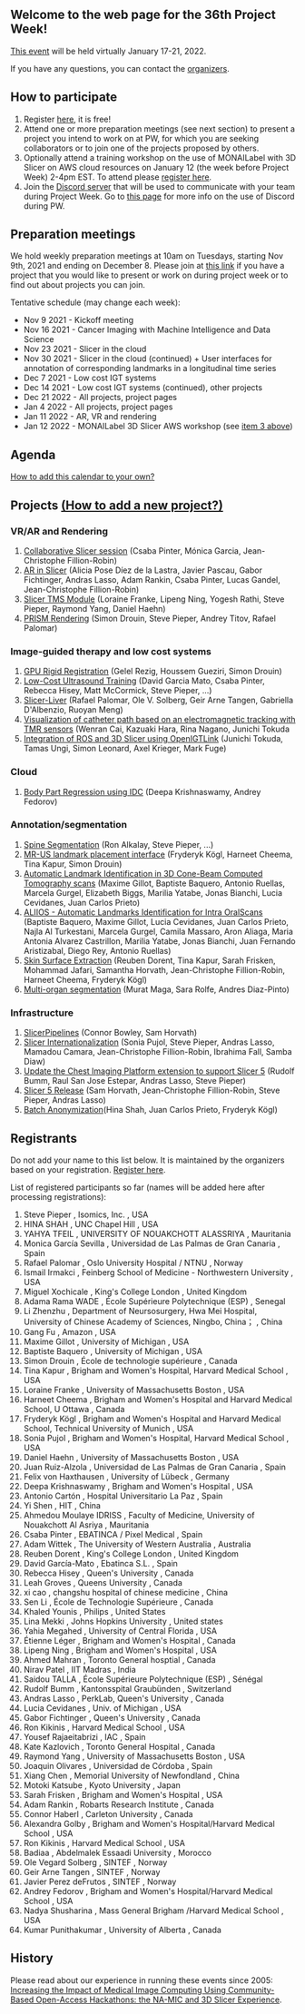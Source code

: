 ## Welcome to the web page for the 36th Project Week!

[This event](https://projectweek.na-mic.org/PW36_2022_Virtual/) will be held virtually January 17-21, 2022. 

If you have any questions, you can contact the [organizers](../README.md#who-to-contact).

## How to participate
1. Register [here](https://forms.gle/1zE3pDs59sJ4ENP96), it is free!
2. Attend one or more preparation meetings (see next section) to present a project you intend to work on at PW, for which you are seeking collaborators or to join one of the projects proposed by others.
3. Optionally attend a training workshop on the use of MONAILabel with 3D Slicer on AWS cloud resources on January 12 (the week before Project Week) 2-4pm EST.  To attend please [register here](https://forms.gle/sekN29otUGDrVALF6).
4. Join the [Discord server](https://discord.gg/d5Q6b5ug8u) that will be used to communicate with your team during Project Week. Go to [this page](../common/Discord.md) for more info on the use of Discord during PW.

## Preparation meetings
We hold weekly preparation meetings at 10am on Tuesdays, starting Nov 9th, 2021 and ending on December 8. Please join at [this link](https://etsmtl.zoom.us/j/86211702920?pwd=TEl0ZTFDam90WVN5bjZhR05kNVRVZz09) if you have a project that you would like to present or work on during project week or to find out about projects you can join.

Tentative schedule (may change each week):
* Nov 9 2021 - Kickoff meeting
* Nov 16 2021 - Cancer Imaging with Machine Intelligence and Data Science
* Nov 23 2021 - Slicer in the cloud
* Nov 30 2021 - Slicer in the cloud (continued) + User interfaces for annotation of corresponding landmarks in a longitudinal time series
* Dec 7 2021 - Low cost IGT systems
* Dec 14 2021 - Low cost IGT systems (continued), other projects
* Dec 21 2022 - All projects, project pages
* Jan 4 2022 - All projects, project pages
* Jan 11 2022 - AR, VR and rendering
* Jan 12 2022 - MONAILabel 3D Slicer AWS workshop (see [item 3 above](#how-to-participate))

##  Agenda

<div id="calendar-container">
</div>

<!--
Adapted from https://stackoverflow.com/questions/31821974/support-user-time-zone-in-embedded-google-calendar
-->
<script src="https://cdnjs.cloudflare.com/ajax/libs/jstimezonedetect/1.0.7/jstz.min.js" integrity="sha512-pZ0i46J1zsMwPd2NQZ4IaL427jXE2RVHMk3uv/wPTNlBVp9AbB1L65/4YdrXRPLEmyZCkY9qYOOsQp44V4orHg==" crossorigin="anonymous"></script>

<!--
<iframe id="calendar-container" src="https://calendar.google.com/calendar/embed?src=kitware.com_sb07i171olac9aavh46ir495c4%40group.calendar.google.com&ctz=Atlantic&mode=WEEK&dates=20210628%2f20210702" style="border: 0" width="800" height="600" frameborder="0" scrolling="no"></iframe>
-->
<script type="text/javascript">
  var timezone = jstz.determine();
  var iframe_src = 'https://calendar.google.com/calendar/embed?src=kitware.com_sb07i171olac9aavh46ir495c4%40group.calendar.google.com&mode=WEEK&dates=20220117%2f20220121&ctz=' + timezone.name()
  var iframe_html = '<iframe src="' + iframe_src + 'style="border: 0" width="800" height="600" frameborder="0" scrolling="no"></iframe>'
  document.getElementById('calendar-container').innerHTML = iframe_html;
</script>

[How to add this calendar to your own?](../common/Calendar.md)

## Projects [(How to add a new project?)](Projects/README.md)
    
### VR/AR and Rendering    
1. [Collaborative Slicer session](Projects/SlicerCollaboration/README.md) (Csaba Pinter, Mónica Garcia, Jean-Christophe Fillion-Robin)
2. [AR in Slicer](https://github.com/NA-MIC/ProjectWeek/tree/master/PW36_2022_Virtual/Projects/AR%20in%20Slicer) (Alicia Pose Díez de la Lastra, Javier Pascau, Gabor Fichtinger, Andras Lasso, Adam Rankin, Csaba Pinter, Lucas Gandel, Jean-Christophe Fillion-Robin)
3. [Slicer TMS Module](Projects/SlicerTMS_Module/README.md) (Loraine Franke, Lipeng Ning, Yogesh Rathi, Steve Pieper, Raymond Yang, Daniel Haehn)
4. [PRISM Rendering](Projects/PRISMRendering/Readme.md) (Simon Drouin, Steve Pieper, Andrey Titov, Rafael Palomar)
    
### Image-guided therapy and low cost systems   
1. [GPU Rigid Registration](Projects/GPURigidRegistration/Readme.md) (Gelel Rezig, Houssem Gueziri, Simon Drouin)
2. [Low-Cost Ultrasound Training](Projects/LowCostUltrasoundTraining/README.md) (David Garcia Mato, Csaba Pinter, Rebecca Hisey, Matt McCormick, Steve Pieper, ...)
3. [Slicer-Liver](Projects/SlicerLiver/README.md) (Rafael Palomar, Ole V. Solberg, Geir Arne Tangen, Gabriella D'Albenzio, Ruoyan Meng)
4. [Visualization of catheter path based on an electromagnetic tracking with TMR sensors](Projects/TMRCatheterNavigation/README.md) (Wenran Cai, Kazuaki Hara, Rina Nagano, Junichi Tokuda
5. [Integration of ROS and 3D Slicer using OpenIGTLink](Projects/ROS-MED/README.md) (Junichi Tokuda, Tamas Ungi, Simon Leonard, Axel Krieger, Mark Fuge)
   
### Cloud
1. [Body Part Regression using IDC](Projects/IDCBodyPartRegression/README.md) (Deepa Krishnaswamy, Andrey Fedorov)
   
### Annotation/segmentation
1. [Spine Segmentation](Projects/SpineSegmentation/README.md) (Ron Alkalay, Steve Pieper, ...)
1. [MR-US landmark placement interface](Projects/AnnotationMR-US/Readme.md) (Fryderyk Kögl, Harneet Cheema, Tina Kapur, Simon Drouin)
1. [Automatic Landmark Identification in 3D Cone-Beam Computed Tomography scans](Projects/ALICBCT/README.md) (Maxime Gillot, Baptiste Baquero, Antonio Ruellas, Marcela Gurgel, Elizabeth Biggs, Marilia Yatabe, Jonas Bianchi, Lucia Cevidanes, Juan Carlos Prieto)
1. [ALIIOS - Automatic Landmarks Identification for Intra OralScans](Projects/ALIDDM/README.md) (Baptiste Baquero, Maxime Gillot, Lucia Cevidanes, Juan Carlos Prieto, Najla Al Turkestani, Marcela Gurgel, Camila Massaro, Aron Aliaga, Maria Antonia Alvarez Castrillon, Marilia Yatabe, Jonas Bianchi, Juan Fernando Aristizabal, Diego Rey, Antonio Ruellas)
1. [Skin Surface Extraction](Projects/SkinSegmentation/README.md) (Reuben Dorent, Tina Kapur, Sarah Frisken, Mohammad Jafari, Samantha Horvath, Jean-Christophe Fillion-Robin, Harneet Cheema, Fryderyk Kögl)
1. [Multi-organ segmentation](Projects/MultiOrganSegmentation/README.md) (Murat Maga, Sara Rolfe, Andres Diaz-Pinto)


### Infrastructure
1. [SlicerPipelines](Projects/SlicerPipelines/README.md) (Connor Bowley, Sam Horvath)
1. [Slicer Internationalization](Projects/SlicerInternationalization/README.md) (Sonia Pujol, Steve Pieper, Andras Lasso, Mamadou Camara,  Jean-Christophe Fillion-Robin, Ibrahima Fall, Samba Diaw) 
1. [Update the Chest Imaging Platform extension to support Slicer 5](Projects/CIP_Update/README.md) (Rudolf Bumm, Raul San Jose Estepar, Andras Lasso, Steve Pieper)
1. [Slicer 5 Release](Projects/Slicer5/README.md) (Sam Horvath, Jean-Christophe Fillion-Robin, Steve Pieper, Andras Lasso)
1. [Batch Anonymization](ProjectWeek/PW36_2022_Virtual/Projects/DSCIAnonymize/README.md)(Hina Shah, Juan Carlos Prieto, Fryderyk Kögl)

## Registrants

Do not add your name to this list below. It is maintained by the organizers based on your registration. [Register here](https://forms.gle/1zE3pDs59sJ4ENP96).

List of registered participants so far (names will be added here after processing registrations):
    
1.	Steve Pieper	,	Isomics, Inc.	,	USA
1.	HINA SHAH	,	UNC Chapel Hill	,	USA
1.	YAHYA TFEIL	,	UNIVERSITY OF NOUAKCHOTT ALASSRIYA	,	Mauritania
1.	Monica García Sevilla	,	Universidad de Las Palmas de Gran Canaria	,	Spain
1.	Rafael Palomar	,	Oslo University Hospital / NTNU	,	Norway
1.	Ismail Irmakci	,	Feinberg School of Medicine - Northwestern University	,	USA
1.	Miguel Xochicale	,	King's College London	,	United Kingdom
1.	Adama Rama WADE	,	École Supérieure Polytechnique (ESP)	,	Senegal
1.	Li Zhenzhu	,	Department of Neursosurgery, Hwa Mei Hospital, University of Chinese Academy of Sciences, Ningbo, China；	,	China
1.	Gang Fu	,	Amazon	,	USA
1.	Maxime Gillot	,	University of Michigan	,	USA
1.	Baptiste Baquero	,	University of Michigan	,	USA
1.	Simon Drouin	,	École de technologie supérieure	,	Canada
1.	Tina Kapur	,	Brigham and Women's Hospital, Harvard Medical School	,	USA
1.	Loraine Franke	,	University of Massachusetts Boston	,	USA
1.	Harneet Cheema 	,	Brigham and Women's Hospital and Harvard Medical School, U Ottawa	,	Canada
1.	Fryderyk Kögl	,	Brigham and Women's Hospital and Harvard Medical School, Technical University of Munich	,	USA
1.	Sonia Pujol	,	Brigham and Women's Hospital,  Harvard Medical School	,	USA
1.	Daniel Haehn	,	University of Massachusetts Boston	,	USA
1.	Juan Ruiz-Alzola	,	Universidad de Las Palmas de Gran Canaria	,	Spain
1.	Felix von Haxthausen	,	University of Lübeck	,	Germany
1.	Deepa Krishnaswamy	,	Brigham and Women's Hospital	,	USA
1.	Antonio Cartón	,	Hospital Universitario La Paz	,	Spain
1.	Yi Shen	,	HIT	,	China
1.	Ahmedou Moulaye IDRISS	,	Faculty of Medicine, University of Nouakchott Al Asriya	,	Mauritania
1.	Csaba Pinter	,	EBATINCA / Pixel Medical	,	Spain
1.	Adam Wittek	,	The University of Western Australia	,	Australia
1.	Reuben Dorent	,	King's College London	,	United Kingdom
1.	David García-Mato	,	Ebatinca S.L.	,	Spain
1.	Rebecca Hisey	,	Queen's University	,	Canada
1.	Leah Groves	,	Queens University 	,	Canada
1.	xi cao	,	changshu hospital of chinese medicine	,	China
1.	Sen Li	,	École de Technologie Supérieure	,	Canada
1.	Khaled Younis 	,	Philips 	,	United States 
1.	Lina Mekki	,	Johns Hopkins University	,	United states
1.	Yahia Megahed	,	University of Central Florida	,	USA
1.	Étienne Léger	,	Brigham and Women's Hospital	,	Canada
1.	Lipeng Ning	,	Brigham and Women's Hospital	,	USA
1.	Ahmed Mahran	,	Toronto General hosptial 	,	Canada
1.	Nirav Patel	,	IIT Madras	,	India
1.	Saidou TALLA	,	École Supérieure Polytechnique (ESP)	,	Sénégal
1.	Rudolf Bumm	,	Kantonsspital Graubünden	,	Switzerland
1.	Andras Lasso	,	PerkLab, Queen's University	,	Canada
1.	Lucia Cevidanes	,	Univ. of Michigan	,	USA
1.	Gabor Fichtinger	,	Queen's University	,	Canada
1.	Ron Kikinis	,	Harvard Medical School	,	USA
1.	Yousef Rajaeitabrizi	,	IAC	,	Spain
1.	Kate Kazlovich	,	Toronto General Hospital	,	Canada
1.	Raymond Yang	,	University of Massachusetts Boston	,	USA
1.	Joaquin Olivares	,	Universidad de Córdoba	,	Spain
1.	Xiang Chen	,	Memorial University of Newfondland	,	China
1.	Motoki Katsube	,	Kyoto University	,	Japan
1.	Sarah Frisken	,	Brigham and Women's Hospital	,	USA
1.	Adam Rankin	,	Robarts Research Institute	,	Canada
1.	Connor Haberl	,	Carleton University	,	Canada
1.	Alexandra Golby	,	Brigham and Women's Hospital/Harvard Medical School	,	USA
1.	Ron Kikinis	,	Harvard Medical School	,	USA
1.	Badiaa	,	Abdelmalek Essaadi University	,	Morocco
1.	Ole Vegard Solberg	,	SINTEF	,	Norway
1.	Geir Arne Tangen	,	SINTEF	,	Norway
1.	Javier Perez deFrutos	,	SINTEF	,	Norway
1.	Andrey Fedorov	,	Brigham and Women's Hospital/Harvard Medical School	,	USA
1.	Nadya Shusharina	,	Mass General Brigham /Harvard Medical School	,	USA
1.	Kumar Punithakumar	,	University of Alberta	,	Canada

## History
Please read about our experience in running these events since 2005: [Increasing the Impact of Medical Image Computing Using
Community-Based Open-Access Hackathons: the NA-MIC and 3D Slicer Experience](http://perk.cs.queensu.ca/sites/perkd7.cs.queensu.ca/files/Kapur2016.pdf).
